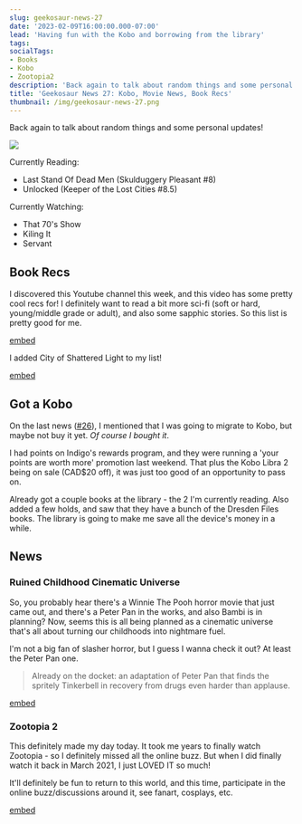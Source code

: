 ```yaml
---
slug: geekosaur-news-27
date: '2023-02-09T16:00:00.000-07:00'
lead: 'Having fun with the Kobo and borrowing from the library'
tags:
socialTags:
- Books
- Kobo
- Zootopia2
description: 'Back again to talk about random things and some personal updates!'
title: 'Geekosaur News 27: Kobo, Movie News, Book Recs'
thumbnail: /img/geekosaur-news-27.png
---
```


Back again to talk about random things and some personal updates!

![](img/geekosaur-news-27.png)

Currently Reading:  
- Last Stand Of Dead Men (Skulduggery Pleasant #8)
- Unlocked (Keeper of the Lost Cities #8.5)

Currently Watching: 
- That 70's Show
- Kiling It
- Servant

## Book Recs

I discovered this Youtube channel this week, and this video has some pretty cool recs for! I definitely want to read a bit more sci-fi (soft or hard, young/middle grade or adult), and also some sapphic stories. So this list is pretty good for me.

[embed](https://www.youtube.com/watch?v=QZpQ-8pxWqw)

I added City of Shattered Light to my list!

[embed](https://shepherd.com/book/city-of-shattered-light)

## Got a Kobo

On the last news ([#26](/posts/geekosaur-news-26)), I mentioned that I was going to migrate to Kobo, but maybe not buy it yet. _Of course I bought it_.

I had points on Indigo's rewards program, and they were running a 'your points are worth more' promotion last weekend. That plus the Kobo Libra 2 being on sale (CAD$20 off), it was just too good of an opportunity to pass on.

Already got a couple books at the library - the 2 I'm currently reading. Also added a few holds, and saw that they have a bunch of the Dresden Files books. The library is going to make me save all the device's money in a while.

## News

### Ruined Childhood Cinematic Universe

So, you probably hear there's a Winnie The Pooh horror movie that just came out, and there's a Peter Pan in the works, and also Bambi is in planning? Now, seems this is all being planned as a cinematic universe that's all about turning our childhoods into nightmare fuel.

I'm not a big fan of slasher horror, but I guess I wanna check it out? At least the Peter Pan one.

> Already on the docket: an adaptation of Peter Pan that finds the spritely Tinkerbell in recovery from drugs even harder than applause.

[embed](https://www.avclub.com/winnie-the-pooh-blood-and-honey-cinematic-universe-1850093505)

### Zootopia 2

This definitely made my day today. It took me years to finally watch Zootopia - so I definitely missed all the online buzz. But when I did finally watch it back in March 2021, I just LOVED IT so much!

It'll definitely be fun to return to this world, and this time, participate in the online buzz/discussions around it, see fanart, cosplays, etc.

[embed](https://collider.com/zootopia-2-disney/)
